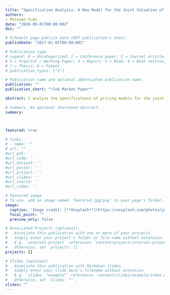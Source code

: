 ```yaml
---
title: "Specification Analysis: A New Model for the Joint Valuation of S&P 500 and VIX Options"
authors:
- Peixuan Yuan
date: "2020-09-01T00:00:00Z"
doi: ""

# Schedule page publish date (NOT publication's date).
publishDate: "2017-01-01T00:00:00Z"

# Publication type.
# Legend: 0 = Uncategorized; 1 = Conference paper; 2 = Journal article;
# 3 = Preprint / Working Paper; 4 = Report; 5 = Book; 6 = Book section;
# 7 = Thesis; 8 = Patent
# publication_types: ["2"]

# Publication name and optional abbreviated publication name.
publication: ""
publication_short: "*Job Market Paper*"

abstract: I analyze the specifications of pricing models for the joint valuation of S&P 500 and VIX options. I find that the existing models cannot adequately represent the two options markets and introduce a new factor that controls the higher-order moments of the risk-neutral return distribution. The proposed model significantly outperforms all other alternatives, and, in particular, it improves on the benchmark two-variance-factor model with co-jumps by 23.66% in-sample and 31.64% out-of-sample. The performance analysis shows that the better fit results from improvements in the modeling of both S&P 500 and VIX options, highlighting the model features that are critical in reconciling the two markets.

# Summary. An optional shortened abstract.
summary: 



featured: true

# links:
# - name: ""
# url: ""
#url_pdf: 
#url_code: ''
#url_dataset: ''
#url_poster: ''
#url_project: ''
#url_slides: ''
#url_source: ''
#url_video: ''

# Featured image
# To use, add an image named `featured.jpg/png` to your page's folder. 
image:
  caption: 'Image credit: [**Unsplash**](https://unsplash.com/photos/jdD8gXaTZsc)'
  focal_point: ""
  preview_only: false

# Associated Projects (optional).
#   Associate this publication with one or more of your projects.
#   Simply enter your project's folder or file name without extension.
#   E.g. `internal-project` references `content/project/internal-project/index.md`.
#   Otherwise, set `projects: []`.
projects: []

# Slides (optional).
#   Associate this publication with Markdown slides.
#   Simply enter your slide deck's filename without extension.
#   E.g. `slides: "example"` references `content/slides/example/index.md`.
#   Otherwise, set `slides: ""`.
slides: ""
---
```

